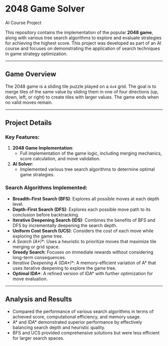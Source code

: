 # 2048 Game Solver
AI Course Project  

This repository contains the implementation of the popular **2048 game**, along with various tree search algorithms to explore and evaluate strategies for achieving the highest score. This project was developed as part of an AI course and focuses on demonstrating the application of search techniques in game strategy optimization.  

---

## **Game Overview**  

The 2048 game is a sliding tile puzzle played on a `4x4` grid. The goal is to merge tiles of the same value by sliding them in one of four directions (up, down, left, or right) to create tiles with larger values. The game ends when no valid moves remain.  

---

## **Project Details**  

### **Key Features**:  
1. **2048 Game Implementation**:  
   - Full implementation of the game logic, including merging mechanics, score calculation, and move validation.  
2. **AI Solver**:  
   - Implemented various tree search algorithms to determine optimal game strategies.  

### **Search Algorithms Implemented**:  
- **Breadth-First Search (BFS)**: Explores all possible moves at each depth level.  
- **Depth-First Search (DFS)**: Explores each possible move path to its conclusion before backtracking.  
- **Iterative Deepening Search (IDS)**: Combines the benefits of BFS and DFS by incrementally deepening the search depth.  
- **Uniform Cost Search (UCS)**: Considers the cost of each move while exploring the game tree.  
- **A* Search (A\*)**: Uses a heuristic to prioritize moves that maximize tile merging or grid space.  
- **Greedy Search**: Focuses on immediate rewards without considering long-term consequences.  
- **Iterative Deepening A* (IDA\*)**: A memory-efficient variation of A* that uses iterative deepening to explore the game tree.  
- **Optimal IDA\***: A refined version of IDA\* with further optimization for move evaluation.  

---

## **Analysis and Results**  

- Compared the performance of various search algorithms in terms of achieved score, computational efficiency, and memory usage.  
- A\* and IDA\* demonstrated superior performance by effectively balancing search depth and heuristic quality.  
- BFS and UCS provided comprehensive solutions but were less efficient for larger search spaces.  
